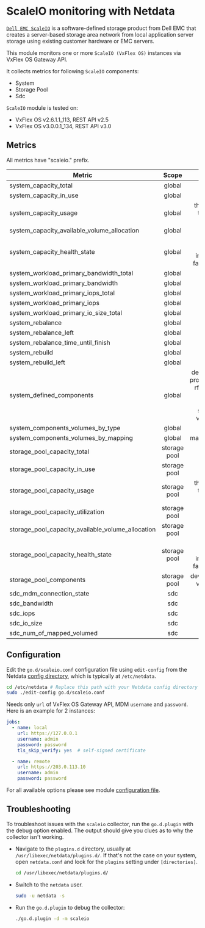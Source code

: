 <!--
title: "ScaleIO monitoring with Netdata"
description: "Monitor the health and performance of ScaleIO storage with zero configuration, per-second metric granularity, and interactive visualizations."
custom_edit_url: https://github.com/netdata/go.d.plugin/edit/master/modules/scaleio/README.md
sidebar_label: "ScaleIO"
-->

# ScaleIO monitoring with Netdata

[`Dell EMC ScaleIO`](https://www.dellemc.com/en-us/storage/data-storage/software-defined-storage.htm) is a
software-defined storage product from Dell EMC that creates a server-based storage area network from local application
server storage using existing customer hardware or EMC servers.

This module monitors one or more `ScaleIO (VxFlex OS)` instances via VxFlex OS Gateway API.

It collects metrics for following `ScaleIO` components:

- System
- Storage Pool
- Sdc

`ScaleIO` module is tested on:

- VxFlex OS v2.6.1.1_113, REST API v2.5
- VxFlex OS v3.0.0.1_134, REST API v3.0

## Metrics

All metrics have "scaleio." prefix.

| Metric                                            |    Scope     |                                                  Dimensions                                                   |   Units    |
|---------------------------------------------------|:------------:|:-------------------------------------------------------------------------------------------------------------:|:----------:|
| system_capacity_total                             |    global    |                                                     total                                                     |    KiB     |
| system_capacity_in_use                            |    global    |                                                    in_use                                                     |    KiB     |
| system_capacity_usage                             |    global    |                                thick, decreased, thin, snapshot, spare, unused                                |    KiB     |
| system_capacity_available_volume_allocation       |    global    |                                                   available                                                   |    KiB     |
| system_capacity_health_state                      |    global    |                           protected, degraded, in_maintenance, failed, unavailable                            |    KiB     |
| system_workload_primary_bandwidth_total           |    global    |                                                     total                                                     |   KiB/s    |
| system_workload_primary_bandwidth                 |    global    |                                                  read, write                                                  |   KiB/s    |
| system_workload_primary_iops_total                |    global    |                                                     total                                                     |   iops/s   |
| system_workload_primary_iops                      |    global    |                                                  read, write                                                  |   iops/s   |
| system_workload_primary_io_size_total             |    global    |                                                    io_size                                                    |    KiB     |
| system_rebalance                                  |    global    |                                                  read, write                                                  |   KiB/s    |
| system_rebalance_left                             |    global    |                                                     left                                                      |    KiB     |
| system_rebalance_time_until_finish                |    global    |                                                     time                                                      |  seconds   |
| system_rebuild                                    |    global    |                                                  read, write                                                  |   KiB/s    |
| system_rebuild_left                               |    global    |                                                     left                                                      |    KiB     |
| system_defined_components                         |    global    | devices, fault_sets, protection_domains, rfcache_devices, sdc, sds, snapshots, storage_pools, volumes, vtrees | components |
| system_components_volumes_by_type                 |    global    |                                                  thick, thin                                                  |  volumes   |
| system_components_volumes_by_mapping              |    global    |                                               mapped, unmapped                                                |  volumes   |
| storage_pool_capacity_total                       | storage pool |                                                     total                                                     |    KiB     |
| storage_pool_capacity_in_use                      | storage pool |                                                    in_use                                                     |    KiB     |
| storage_pool_capacity_usage                       | storage pool |                                thick, decreased, thin, snapshot, spare, unused                                |    KiB     |
| storage_pool_capacity_utilization                 | storage pool |                                                     used                                                      | percentage |
| storage_pool_capacity_available_volume_allocation | storage pool |                                                   available                                                   |    KiB     |
| storage_pool_capacity_health_state                | storage pool |                           protected, degraded, in_maintenance, failed, unavailable                            |    KiB     |
| storage_pool_components                           | storage pool |                                      devices, snapshots, volumes, vtrees                                      | components |
| sdc_mdm_connection_state                          |     sdc      |                                                   connected                                                   |  boolean   |
| sdc_bandwidth                                     |     sdc      |                                                  read, write                                                  |   KiB/s    |
| sdc_iops                                          |     sdc      |                                                  read, write                                                  |   iops/s   |
| sdc_io_size                                       |     sdc      |                                                  read, write                                                  |    KiB     |
| sdc_num_of_mapped_volumed                         |     sdc      |                                                    mapped                                                     |  volumes   |

## Configuration

Edit the `go.d/scaleio.conf` configuration file using `edit-config` from the
Netdata [config directory](https://learn.netdata.cloud/docs/configure/nodes), which is typically at `/etc/netdata`.

```bash
cd /etc/netdata # Replace this path with your Netdata config directory
sudo ./edit-config go.d/scaleio.conf
```

Needs only `url` of VxFlex OS Gateway API, MDM `username` and `password`. Here is an example for 2 instances:

```yaml
jobs:
  - name: local
    url: https://127.0.0.1
    username: admin
    password: password
    tls_skip_verify: yes  # self-signed certificate

  - name: remote
    url: https://203.0.113.10
    username: admin
    password: password
```

For all available options please see
module [configuration file](https://github.com/netdata/go.d.plugin/blob/master/config/go.d/scaleio.conf).

## Troubleshooting

To troubleshoot issues with the `scaleio` collector, run the `go.d.plugin` with the debug option enabled. The output
should give you clues as to why the collector isn't working.

- Navigate to the `plugins.d` directory, usually at `/usr/libexec/netdata/plugins.d/`. If that's not the case on
  your system, open `netdata.conf` and look for the `plugins` setting under `[directories]`.

  ```bash
  cd /usr/libexec/netdata/plugins.d/
  ```

- Switch to the `netdata` user.

  ```bash
  sudo -u netdata -s
  ```

- Run the `go.d.plugin` to debug the collector:

  ```bash
  ./go.d.plugin -d -m scaleio
  ```

